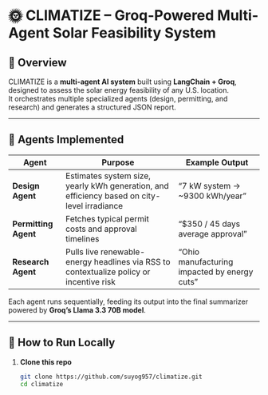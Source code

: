 # 🌞 CLIMATIZE – Groq-Powered Multi-Agent Solar Feasibility System

## 🚀 Overview
CLIMATIZE is a **multi-agent AI system** built using **LangChain + Groq**, designed to assess the solar energy feasibility of any U.S. location.  
It orchestrates multiple specialized agents (design, permitting, and research) and generates a structured JSON report.

---

## 🧠 Agents Implemented

| Agent | Purpose | Example Output |
|--------|----------|----------------|
| **Design Agent** | Estimates system size, yearly kWh generation, and efficiency based on city-level irradiance | “7 kW system → ~9300 kWh/year” |
| **Permitting Agent** | Fetches typical permit costs and approval timelines | “$350 / 45 days average approval” |
| **Research Agent** | Pulls live renewable-energy headlines via RSS to contextualize policy or incentive risk | “Ohio manufacturing impacted by energy cuts” |

Each agent runs sequentially, feeding its output into the final summarizer powered by **Groq’s Llama 3.3 70B model**.

---

## 🧰 How to Run Locally

1. **Clone this repo**
   ```bash
   git clone https://github.com/suyog957/climatize.git
   cd climatize
